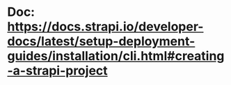 # Doc: https://docs.strapi.io/developer-docs/latest/setup-deployment-guides/installation/cli.html#creating-a-strapi-project 